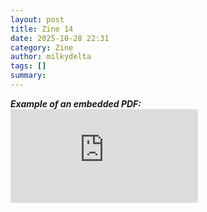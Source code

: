 ```yaml
---
layout: post
title: Zine 14
date: 2025-10-28 22:31
category: Zine
author: milkydelta
tags: []
summary: 
---
```


_**Example of an embedded PDF:**_
<embed src="https://mozilla.github.io/pdf.js/web/compressed.tracemonkey-pldi-09.pdf" type="application/pdf" class="embed-video" style="aspect-ratio:1/sqrt(2)">